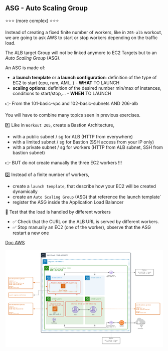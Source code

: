 ## ASG - Auto Scaling Group

⭐⭐⭐ (more complex)️ ⭐⭐⭐

Instead of creating a fixed finite number of workers, like in `205-alb` workout, we are going to ask AWS to start or stop workers depending on the traffic load.

The ALB target Group will not be linked anymore to EC2 Targets but to an *Auto Scaling Group* (ASG).

An ASG is made of:
- **a launch template** or **a launch configuration**: definition of the type of EC2 to start (cpu, ram, AMI...) - **WHAT** TO LAUNCH
- **scaling options**: definition of the desired number min/max of instances, conditions to start/stop,... - **WHEN** TO LAUNCH

👉 From the 101-basic-vpc and 102-basic-subnets AND 206-alb

You will have to combine many topics seen in previous exercises.

1️⃣ Like in `Workout 205`, create a Bastion Architecture,
- with a public subnet / sg for ALB (HTTP from everywhere)
- with a limited subnet / sg for Bastion (SSH access from your IP only)
- with a private subnet / sg for workers (HTTP from ALB subnet, SSH from bastion subnet)

👉 BUT do not create manually the three EC2 workers !!!

2️⃣ Instead of a finite number of workers, 
- create a `launch template`, that describe how your EC2 will be created dynamically
- create an `Auto Scaling Group` (ASG) that reference the launch template`
- register the ASG inside the Application Load Balancer

🏁 Test that the load is handled by different workers
- ✅ Check that the CURL on the ALB URL is served by different workers.
- ✅ Stop manually an EC2 (one of the worker), observe that the ASG restart a new one

[Doc AWS](https://docs.aws.amazon.com/autoscaling/ec2/userguide/AutoScalingGroup.html)


![Image of VPC](./doc/206-auto-scaling.png)




